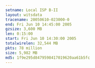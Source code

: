 ```yaml
---
setname: Local ISP B-II
layout: witsdata
tracename: 20050610-023000-0
end: Fri Jun 10 14:45:00 2005
gzsize: 3,600 MB
len: 0:15:00
start: Fri Jun 10 14:30:00 2005
totalwirelen: 32,544 MB
pkts: 78 million
size: 5,982 MB
md5: 1f9e295d8479598417019620aa61b5fc
---
```


